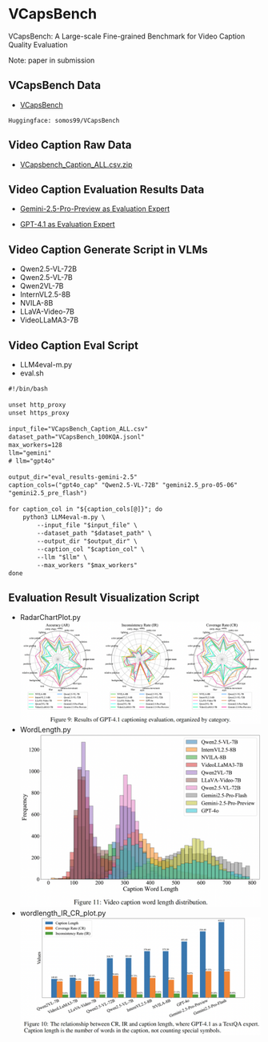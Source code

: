 # VCapsBench
VCapsBench: A Large-scale Fine-grained Benchmark for Video Caption Quality Evaluation  

Note: paper in submission

## VCapsBench Data
* [VCapsBench](https://huggingface.co/datasets/somos99/VCapsBench)
```
Huggingface: somos99/VCapsBench
```

## Video Caption Raw Data

* [VCapsbench_Caption_ALL.csv.zip](https://huggingface.co/datasets/somos99/VCapsBench/blob/main/VCapsbench_Caption_ALL.csv.zip)


## Video Caption Evaluation Results Data

* [Gemini-2.5-Pro-Preview as Evaluation Expert](https://huggingface.co/datasets/somos99/VCapsBench/blob/main/gemini_eval_results.zip)

* [GPT-4.1 as Evaluation Expert](https://huggingface.co/datasets/somos99/VCapsBench/blob/main/gpt_eval_results.zip)


## Video Caption Generate Script in VLMs
* Qwen2.5-VL-72B
* Qwen2.5-VL-7B 
* Qwen2VL-7B
* InternVL2.5-8B
* NVILA-8B
* LLaVA-Video-7B 
* VideoLLaMA3-7B

## Video Caption Eval Script
* LLM4eval-m.py
* eval.sh
```
#!/bin/bash

unset http_proxy      
unset https_proxy

input_file="VCapsBench_Caption_ALL.csv"
dataset_path="VCapsBench_100KQA.jsonl"
max_workers=128
llm="gemini"
# llm="gpt4o"

output_dir="eval_results-gemini-2.5"
caption_cols=("gpt4o_cap" "Qwen2.5-VL-72B" "gemini2.5_pro-05-06" "gemini2.5_pre_flash")

for caption_col in "${caption_cols[@]}"; do
    python3 LLM4eval-m.py \
        --input_file "$input_file" \
        --dataset_path "$dataset_path" \
        --output_dir "$output_dir" \
        --caption_col "$caption_col" \
        --llm "$llm" \
        --max_workers "$max_workers"
done
```
##  Evaluation Result Visualization Script
* RadarChartPlot.py
  ![](https://github.com/GXYM/VCapsBench/blob/main/imgs/iShot_2025-05-16_19.23.55.png)
* WordLength.py
  ![](https://github.com/GXYM/VCapsBench/blob/main/imgs/iShot_2025-05-16_19.24.42.png)
* wordlength_IR_CR_plot.py
  ![](https://github.com/GXYM/VCapsBench/blob/main/imgs/iShot_2025-05-16_19.24.18.png)





